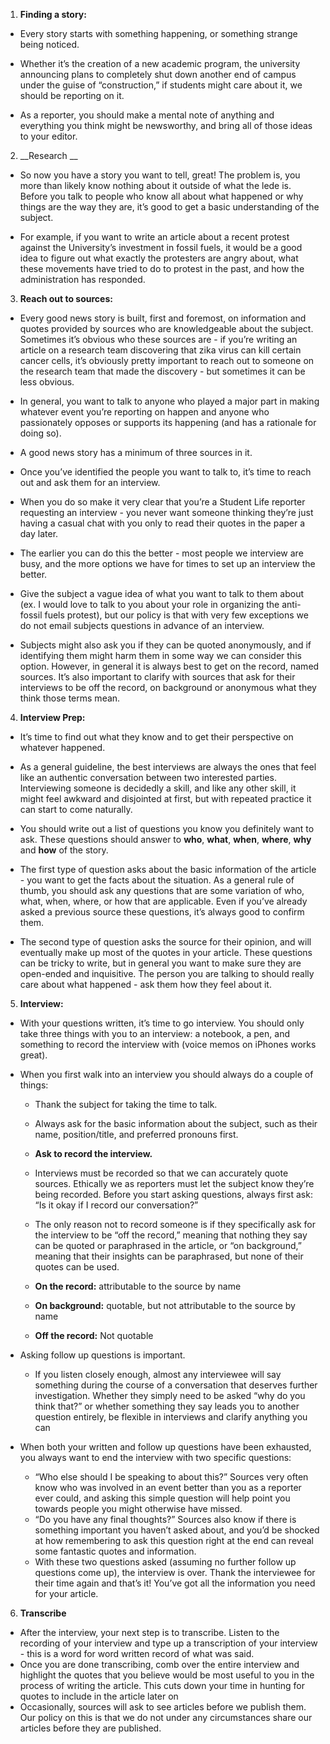 ﻿1. __Finding a story:__ 
* Every story starts with something happening, or something strange being noticed. 

* Whether it’s the creation of a new academic program, the university announcing plans to completely shut down another end of campus under the guise of “construction,”  if students might care about it, we should be reporting on it. 

* As a reporter, you should make a mental note of anything and everything you think might be newsworthy, and bring all of those ideas to your editor. 

2. __Research __ 
* So now you have a story you want to tell, great! The problem is, you more than likely know nothing about it outside of what the lede is. Before you talk to people who know all about what happened or why things are the way they are, it’s good to get a basic understanding of the subject. 

* For example, if you want to write an article about a recent protest against the University’s investment in fossil fuels, it would be a good idea to figure out what exactly the protesters are angry about, what these movements have tried to do to protest in the past, and how the administration has responded. 

3. __Reach out to sources:__
* Every good news story is built, first and foremost, on information and quotes provided by sources who are knowledgeable about the subject. Sometimes it’s obvious who these sources are - if you’re writing an article on a research team discovering that zika virus can kill certain cancer cells, it’s obviously pretty important to reach out to someone on the research team that made the discovery - but sometimes it can be less obvious. 

* In general, you want to talk to anyone who played a major part in making whatever event you’re reporting on happen and anyone who passionately opposes or supports its happening (and has a rationale for doing so). 

* A good news story has a minimum of three sources in it. 

* Once you’ve identified the people you want to talk to, it’s time to reach out and ask them for an interview. 
* When you do so make it very clear that you’re a Student Life reporter requesting an interview - you never want someone thinking they’re just having a casual chat with you only to read their quotes in the paper a day later. 

* The earlier you can do this the better - most people we interview are busy, and the more options we have for times to set up an interview the better. 

* Give the subject a vague idea of what you want to talk to them about (ex. I would love to talk to you about your role in organizing the anti-fossil fuels protest), but our policy is that with very few exceptions we do not email subjects questions in advance of an interview. 

* Subjects might also ask you if they can be quoted anonymously, and if identifying them might harm them in some way we can consider this option. However, in general it is always best to get on the record, named sources. It’s also important to clarify with sources that ask for their interviews to be off the record, on background or anonymous what they think those terms mean.

4. __Interview Prep:__
* It’s time to find out what they know and to get their perspective on whatever happened. 

* As a general guideline, the best interviews are always the ones that feel like an authentic conversation between two interested parties. Interviewing someone is decidedly a skill, and like any other skill, it might feel awkward and disjointed at first, but with repeated practice it can start to come naturally. 

* You should write out a list of questions you know you definitely want to ask. These questions should answer to **who**, **what**, **when**, **where**, **why** and **how** of the story. 

* The first type of question asks about the basic information of the article - you want to get the facts about the situation. As a general rule of thumb, you should ask any questions that are some variation of who, what, when, where, or how that are applicable. Even if you’ve already asked a previous source these questions, it’s always good to confirm them. 

* The second type of question asks the source for their opinion, and will eventually make up most of the quotes in your article. These questions can be tricky to write, but in general you want to make sure they are open-ended and inquisitive. The person you are talking to should really care about what happened - ask them how they feel about it. 

5. __Interview:__ 
* With your questions written, it’s time to go interview. You should only take three things with you to an interview: a notebook, a pen, and something to record the interview with (voice memos on iPhones works great). 

* When you first walk into an interview you should always do a couple of things:
 
  * Thank the subject for taking the time to talk.
  * Always ask for the basic information about the subject, such as their name, position/title, and preferred pronouns first.

  * **Ask to record the interview.**
  * Interviews must be recorded so that we can accurately quote sources. Ethically we as reporters must let the subject know they’re being recorded. Before you start asking questions, always first ask: “Is it okay if I record our conversation?”

  * The only reason not to record someone is if they specifically ask for the interview to be “off the record,” meaning that nothing they say can be quoted or paraphrased in the article, or “on background,” meaning that their insights can be paraphrased, but none of their quotes can be used. 
  * **On the record:** attributable to the source by name
  * **On background:** quotable, but not attributable to the source by name
  * **Off the record:** Not quotable

* Asking follow up questions is important. 
  * If you listen closely enough, almost any interviewee will say something during the course of a conversation that deserves further investigation. Whether they simply need to be asked “why do you think that?” or whether something they say leads you to another question entirely, be flexible in interviews and clarify anything you can

* When both your written and follow up questions have been exhausted, you always want to end the interview with two specific questions: 
  * “Who else should I be speaking to about this?” Sources very often know who was involved in an event better than you as a reporter ever could, and asking this simple question will help point you towards people you might otherwise have missed.
  * “Do you have any final thoughts?” Sources also know if there is something important you haven’t asked about, and you’d be shocked at how remembering to ask this question right at the end can reveal some fantastic quotes and information. 
  * With these two questions asked (assuming no further follow up questions come up), the interview is over. Thank the interviewee for their time again and that’s it! You’ve got all the information you need for your article. 
6. __Transcribe__
* After the interview, your next step is to transcribe. Listen to the recording of your interview and type up a transcription of your interview - this is a word for word written record of what was said. 
* Once you are done transcribing, comb over the entire interview and highlight the quotes that you believe would be most useful to you in the process of writing the article. This cuts down your time in hunting for quotes to include in the article later on
* Occasionally, sources will ask to see articles before we publish them. Our policy on this is that we do not under any circumstances share our articles before they are published.


